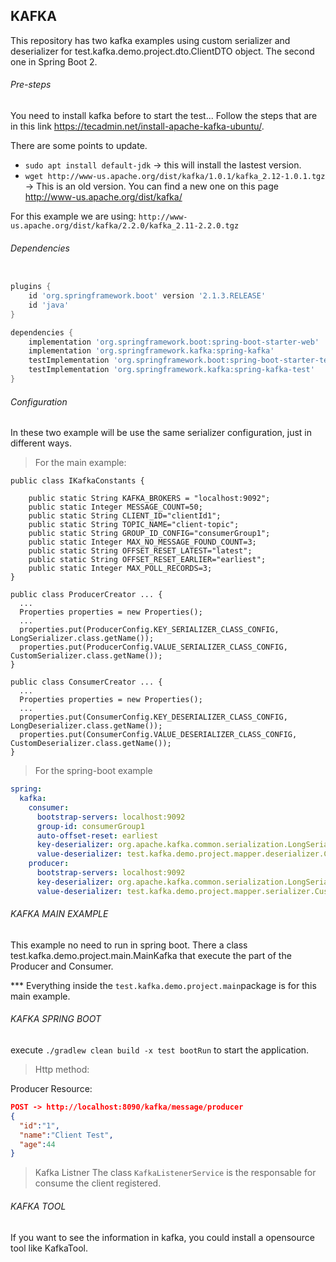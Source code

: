 ## KAFKA
This repository has two kafka examples using custom serializer and deserializer for test.kafka.demo.project.dto.ClientDTO object. The second one in Spring Boot 2.

###### Pre-steps
You need to install kafka before to start the test...
Follow the steps that are in this link https://tecadmin.net/install-apache-kafka-ubuntu/.

There are some points to update.
- ```sudo apt install default-jdk``` -> this will install the lastest version.
- ```wget http://www-us.apache.org/dist/kafka/1.0.1/kafka_2.12-1.0.1.tgz``` -> This is an old version. You can find a new one on this page http://www-us.apache.org/dist/kafka/

For this example we are using:
```http://www-us.apache.org/dist/kafka/2.2.0/kafka_2.11-2.2.0.tgz```


###### Dependencies


```gradle

plugins {
	id 'org.springframework.boot' version '2.1.3.RELEASE'
	id 'java'
}

dependencies {
	implementation 'org.springframework.boot:spring-boot-starter-web'
	implementation 'org.springframework.kafka:spring-kafka'
	testImplementation 'org.springframework.boot:spring-boot-starter-test'
	testImplementation 'org.springframework.kafka:spring-kafka-test'
}
```

###### Configuration
In these two example will be use the same serializer configuration, just in different ways.

> For the main example:
```
public class IKafkaConstants {

    public static String KAFKA_BROKERS = "localhost:9092";
    public static Integer MESSAGE_COUNT=50;
    public static String CLIENT_ID="clientId1";
    public static String TOPIC_NAME="client-topic";
    public static String GROUP_ID_CONFIG="consumerGroup1";
    public static Integer MAX_NO_MESSAGE_FOUND_COUNT=3;
    public static String OFFSET_RESET_LATEST="latest";
    public static String OFFSET_RESET_EARLIER="earliest";
    public static Integer MAX_POLL_RECORDS=3;
}
```
```
public class ProducerCreator ... {
  ...
  Properties properties = new Properties();
  ...
  properties.put(ProducerConfig.KEY_SERIALIZER_CLASS_CONFIG, LongSerializer.class.getName());
  properties.put(ProducerConfig.VALUE_SERIALIZER_CLASS_CONFIG, CustomSerializer.class.getName());
}
```
```
public class ConsumerCreator ... {
  ...
  Properties properties = new Properties();
  ...
  properties.put(ConsumerConfig.KEY_DESERIALIZER_CLASS_CONFIG, LongDeserializer.class.getName());
  properties.put(ConsumerConfig.VALUE_DESERIALIZER_CLASS_CONFIG, CustomDeserializer.class.getName());
}
```

> For the spring-boot example
```yaml
spring:
  kafka:
    consumer:
      bootstrap-servers: localhost:9092
      group-id: consumerGroup1
      auto-offset-reset: earliest
      key-deserializer: org.apache.kafka.common.serialization.LongSerializer
      value-deserializer: test.kafka.demo.project.mapper.deserializer.CustomDeserializer
    producer:
      bootstrap-servers: localhost:9092
      key-deserializer: org.apache.kafka.common.serialization.LongSerializer
      value-deserializer: test.kafka.demo.project.mapper.serializer.CustomSerializer
```

###### KAFKA MAIN EXAMPLE
This example no need to run in spring boot. There a class test.kafka.demo.project.main.MainKafka that execute the part of the Producer and Consumer.

*** Everything inside the ```test.kafka.demo.project.main```package is for this main example.

###### KAFKA SPRING BOOT
execute ```./gradlew clean build -x test bootRun``` to start the application.

> Http method:

Producer Resource:
```json
POST -> http://localhost:8090/kafka/message/producer
{
  "id":"1",
  "name":"Client Test",
  "age":44
}
```

> Kafka Listner
The class ```KafkaListenerService``` is the responsable for consume the client registered.

###### KAFKA TOOL
If you want to see the information in kafka, you could install a opensource tool like KafkaTool.






